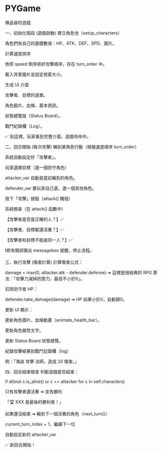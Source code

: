# PYGame
陳品睿的遊戲

一、初始化階段 (遊戲啟動)
建立角色池（setup_characters）

角色們有自己的基礎數值：HP、ATK、DEF、SPD、圖片。

計算速度排序

依照 speed 倒序排好攻擊順序，存在 turn_order 中。

載入背景圖片並設定視窗大小。

生成 UI 介面

攻擊者、目標的選單。

角色圖片、血條、基本資訊。

狀態總覽版（Status Board）。

戰鬥紀錄欄（Log）。

✅ 到這裡，玩家看到完整介面，遊戲待命中。

二、回合開始 (每次攻擊)
輪到某角色行動（根據速度順序 turn_order）

系統自動設定好「攻擊者」。

玩家選擇目標（選一個防守角色）

attacker_var 自動是當前輪到的角色。

defender_var 要玩家自己選，選一個其他角色。

按下「攻擊」按鈕（attack() 觸發）

系統檢查（在 attack() 函數中）

【攻擊者是否是正確的人？】✅

【攻擊者、目標都還活著？】✅

【攻擊者和目標不能是同一人？】✅

❗若有錯誤彈出 messagebox 提醒，停止流程。

三、執行攻擊 (傷害計算)
計算傷害公式：

damage = max(0, attacker.atk - defender.defense)
➔ 這裡是很經典的 RPG 算法：「攻擊力減掉防禦力，最低不小於0」。

扣除防守者 HP：

defender.take_damage(damage)
➔ HP 如果小於0，自動歸0。

更新 UI 顯示：

更新角色圖片、血條動畫（animate_health_bar）。

更新角色屬性文字。

更新 Status Board 狀態總覽。

紀錄攻擊結果到戰鬥記錄欄（log）

例：「海盜 攻擊 法師，造成 20 傷害。」

四、回合結束檢查
判斷遊戲是否結束：

if all(not c.is_alive() or c == attacker for c in self.characters)

只有攻擊者還活著 ➔ 宣告勝利

「🏆 XXX 是最後的勝利者！」

如果還沒結束 ➔ 輪到下一個活著的角色（next_turn()）

current_turn_index + 1，繼續下一位

自動設定新的 attacker_var

✅ 新回合開始！
